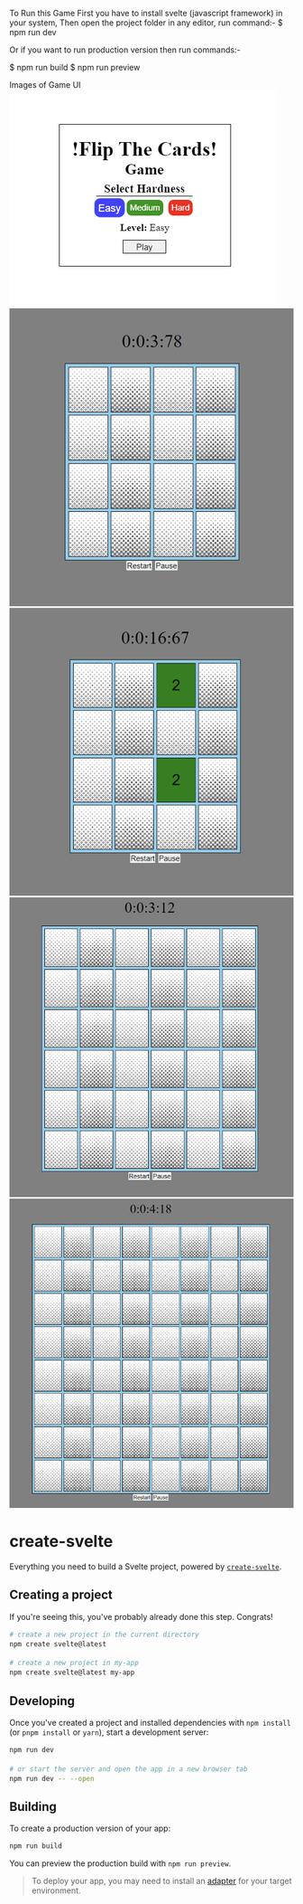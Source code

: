 To Run this Game First you have to install svelte (javascript framework) in your system, Then open the project folder in any editor, run command:- 
$ npm run dev

Or if you want to run production version then run commands:- 

$ npm run build
$ npm run preview

Images of Game UI <br>
![Image 1](Screenshot%202024-10-05%20133554.png)
![Image 2](Screenshot%202024-10-05%20133954.png)
![Image 3](Screenshot%202024-10-05%20134008.png)
![Image 4](Screenshot%202024-10-05%20134144.png)
![Image 5](Screenshot%202024-10-05%20134158.png)

# create-svelte

Everything you need to build a Svelte project, powered by [`create-svelte`](https://github.com/sveltejs/kit/tree/main/packages/create-svelte).

## Creating a project

If you're seeing this, you've probably already done this step. Congrats!

```bash
# create a new project in the current directory
npm create svelte@latest

# create a new project in my-app
npm create svelte@latest my-app
```

## Developing

Once you've created a project and installed dependencies with `npm install` (or `pnpm install` or `yarn`), start a development server:

```bash
npm run dev

# or start the server and open the app in a new browser tab
npm run dev -- --open
```

## Building

To create a production version of your app:

```bash
npm run build
```

You can preview the production build with `npm run preview`.

> To deploy your app, you may need to install an [adapter](https://kit.svelte.dev/docs/adapters) for your target environment.
